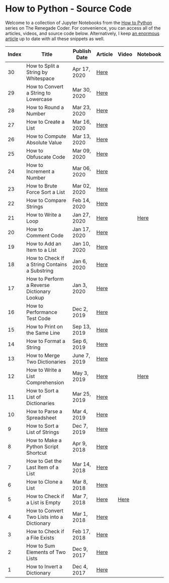 # How to Python - Source Code

Welcome to a collection of Jupyter Notebooks from the [How to Python][1] series on The Renegade Coder. For convenience, you can access all of the articles, videos, and source code below. Alternatively, I keep [an enormous article][25] up to date with all these snippets as well.

| Index | Title | Publish Date | Article | Video | Notebook |
|-------|-------|--------------|---------|-------|----------|
| 30 | How to Split a String by Whitespace | Apr 17, 2020 | [Here][34] | | |
| 29 | How to Convert a String to Lowercase | Mar 30, 2020 | [Here][33] | | | 
| 28 | How to Round a Number | Mar 23, 2020 | [Here][32] | | |
| 27 | How to Create a List | Mar 16, 2020 | [Here][31] | | |
| 26 | How to Compute Absolute Value | Mar 13, 2020 | [Here][30] | | |
| 25 | How to Obfuscate Code | Mar 09, 2020 | [Here][29] | | |
| 24 | How to Increment a Number | Mar 06, 2020 | [Here][28] | | |
| 23 | How to Brute Force Sort a List | Mar 02, 2020 | [Here][27] | | |
| 22 | How to Compare Strings | Feb 14, 2020 | [Here][26] | | |
| 21 | How to Write a Loop | Jan 27, 2020 | [Here][4] | | [Here][24] | 
| 20 | How to Comment Code | Jan 17, 2020 | [Here][5] | | |
| 19 | How to Add an Item to a List | Jan 10, 2020 | [Here][6] | | |
| 18 | How to Check If a String Contains a Substring | Jan 6, 2020 | [Here][7] | | |
| 17 | How to Perform a Reverse Dictionary Lookup | Jan 3, 2020 | [Here][8] | | |
| 16 | How to Performance Test Code | Dec 2, 2019 | [Here][9] | | |
| 15 | How to Print on the Same Line | Sep 13, 2019 | [Here][10] | | |
| 14 | How to Format a String | Sep 6, 2019 | [Here][11] | | |
| 13 | How to Merge Two Dictionaries | June 7, 2019 | [Here][12] | | |
| 12 | How to Write a List Comprehension | May 3, 2019 | [Here][2] | | [Here][3] |
| 11 | How to Sort a List of Dictionaries | Mar 25, 2019 | [Here][13] | | |
| 10 | How to Parse a Spreadsheet | Mar 4, 2019 | [Here][14] | | |
| 9 | How to Sort a List of Strings | Dec 7, 2019 | [Here][15] | | |
| 8 | How to Make a Python Script Shortcut | Apr 9, 2018 | [Here][16] | | |
| 7 | How to Get the Last Item of a List | Mar 14, 2018 | [Here][17] | | |
| 6 | How to Clone a List | Mar 8, 2018 | [Here][18] | | |
| 5 | How to Check if a List is Empty | Mar 7, 2018 | [Here][19] | [Here][35] | | 
| 4 | How to Convert Two Lists into a Dictionary | Mar 1, 2018 | [Here][20] | | |
| 3 | How to Check if a File Exists | Feb 17, 2018 | [Here][21] | | |
| 2 | How to Sum Elements of Two Lists | Dec 9, 2017 | [Here][22] | | |
| 1 | How to Invert a Dictionary | Dec 4, 2017 | [Here][23] | | |

[1]: https://therenegadecoder.com/series/how-to-python/
[2]: https://therenegadecoder.com/code/how-to-write-a-list-comprehension-in-python/
[3]: https://colab.research.google.com/github/TheRenegadeCoder/how-to-python-code/blob/master/notebooks/how_to_write_a_list_comprehension.ipynb
[4]: https://therenegadecoder.com/code/how-to-write-a-loop-in-python/
[5]: https://therenegadecoder.com/code/how-to-comment-code-in-python/
[6]: https://therenegadecoder.com/code/how-to-add-an-item-to-a-list-in-python/
[7]: https://therenegadecoder.com/code/how-to-check-if-a-string-contains-a-substring-in-python/
[8]: https://therenegadecoder.com/code/how-to-perform-a-reverse-dictionary-lookup-in-python/
[9]: https://therenegadecoder.com/code/how-to-performance-test-python-code/
[10]: https://therenegadecoder.com/code/how-to-print-on-the-same-line-in-python/
[11]: https://therenegadecoder.com/code/how-to-format-a-string-in-python/
[12]: https://therenegadecoder.com/code/how-to-merge-two-dictionaries-in-python/
[13]: https://therenegadecoder.com/code/how-to-sort-a-list-of-dictionaries-in-python/
[14]: https://therenegadecoder.com/code/how-to-parse-a-spreadsheet-in-python/
[15]: https://therenegadecoder.com/code/how-to-sort-a-list-of-strings-in-python/
[16]: https://therenegadecoder.com/code/how-to-make-a-python-script-shortcut-with-arguments/
[17]: https://therenegadecoder.com/code/how-to-get-the-last-item-of-a-list-in-python/
[18]: https://therenegadecoder.com/code/how-to-clone-a-list-in-python/
[19]: https://therenegadecoder.com/code/how-to-check-if-a-list-is-empty-in-python/
[20]: https://therenegadecoder.com/code/how-to-convert-two-lists-into-a-dictionary-in-python/
[21]: https://therenegadecoder.com/code/how-to-check-if-a-file-exists-in-python/
[22]: https://therenegadecoder.com/code/how-to-sum-elements-of-two-lists-in-python/
[23]: https://therenegadecoder.com/code/how-to-invert-a-dictionary-in-python/
[24]: https://colab.research.google.com/github/TheRenegadeCoder/how-to-python-code/blob/master/notebooks/how_to_write_a_loop.ipynb
[25]: https://therenegadecoder.com/code/python-code-snippets-for-everyday-problems/
[26]: https://therenegadecoder.com/code/how-to-compare-strings-in-python/
[27]: https://therenegadecoder.com/code/how-to-brute-force-sort-a-list-in-python/
[28]: https://therenegadecoder.com/code/how-to-increment-a-number-in-python/
[29]: https://therenegadecoder.com/code/how-to-obfuscate-code-in-python/
[30]: https://therenegadecoder.com/code/how-to-compute-absolute-value-in-python/
[31]: https://therenegadecoder.com/code/how-to-create-a-list-in-python/
[32]: https://therenegadecoder.com/code/how-to-round-a-number-in-python/
[33]: https://therenegadecoder.com/code/how-to-convert-a-string-to-lowercase-in-python/
[34]: https://therenegadecoder.com/code/how-to-split-a-string-by-whitespace-in-python/
[35]: https://www.youtube.com/watch?v=k1lE5QxNAM4
